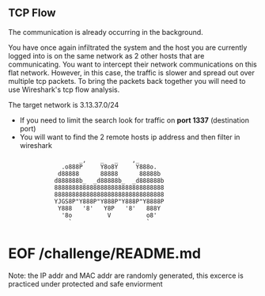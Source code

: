 ## TCP Flow

The communication is already occurring in the background. 

You have once again infiltrated the system and the host you are currently 
logged into is on the same network as 2 other hosts that are communicating. 
You want to intercept their network communications on this flat network. 
However, in this case, the traffic is slower and spread out over multiple 
tcp packets. To bring the packets back together you will need to use Wireshark's
tcp flow analysis.

The target network is 3.13.37.0/24
- If you need to limit the search look for traffic on **port 1337** (destination port)
- You will want to find the 2 remote hosts ip address and then filter in wireshark

```
                    _,    _   _    ,_
               .o888P     Y8o8Y     Y888o.
              d88888      88888      88888b
             d888888b_  _d88888b_  _d888888b
             8888888888888888888888888888888
             8888888888888888888888888888888
             YJGS8P"Y888P"Y888P"Y888P"Y8888P
              Y888   '8'   Y8P   '8'   888Y
               '8o          V          o8'
                 `                     `

```

# EOF /challenge/README.md


Note: the IP addr and MAC addr are randomly generated, this excerce is practiced under protected and safe enviorment
